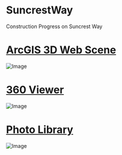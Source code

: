 # SuncrestWay
Construction Progress on Suncrest Way

# [ArcGIS 3D Web Scene](https://patrickco.maps.arcgis.com/home/webscene/viewer.html?webscene=a89c86eff4554133a05f99825faeeb01)
![Image](https://patrickco.maps.arcgis.com/sharing/rest/content/items/a89c86eff4554133a05f99825faeeb01/info/thumbnail/ago_downloaded.jpeg?token=oz3UvHLGMHq1xOWX8FC4PECjrjNgyk0hWf6e9ivvo4gxq4bAAYnvw1sGr9aOvrOQjHA2cNPGkUR4B2j9wZJNbJzDtFZtf90GosS7ygJ6HehO3zJHABIq9GPWSHMwYR2KGUo8E6x1-klS7IrIHMx6LzKA6ORktzHMFtCck3B-D-HSZcCoIlqdT9_2KfxzCKqogwUFEDuibvz5o19oBAb9CesgyRnheSiaY5Es45I0OjM. "Image!")

# [360 Viewer](https://cpcharpi.github.io/suncrestway/marzipano/)
![Image](https://cpcharpi.github.io/suncrestway/marzipano/tiles/0-framing-great-room/1/l/0/0.jpg "Image!")

# [Photo Library](https://photos.google.com/share/AF1QipM47mQJqElsSVydodXeE2Erlqxkzn_oKNNaIe0IhKtl2nlyWQ9Y-A0a--i4Xdn3jw)
![Image](https://lh3.googleusercontent.com/fife/AAWUweXGyuYet98oWLfHnoQ6F8lA0vxrnLMiDBQSc0NrXEo1kB-YKfNnTOUN-gImtHSNhRR5lY3Ss4nDv9KFWpuRsaFaX35eTyxJrD1_vfoUWPWW2LkGTuGg9XYpfkWfqJOtKE8MQXrlmYO94xhFIb7VuEwRt7nK13t_8oVst41o0sEwjAftVyjdOmR7cmxox7wZIihaMGTIkkkaP3LbgZ5FHmFKFuk9MX3q8VP1rZDPn3fJcRiHfkYkaBaLppO-4_r07II6miqlBqIfrMH_7n3ZRdJkmbzmaJFcmsR-lm4kiXEwZv5sn91Cfh61N9fLSAZBkc_J2fFKVrYUpYajybgPnVRf8Hxy7DmCgiZ1bsdjhVUkUEx5YIYA6cBzEmTBJmjKos3vhhAV0K3NxVgwGvQc4WpoC8CLoh9FUnrvYXwxwsdZZDR9_m-BRZlH58EQSVQZhx2ZnIKfx_2hILXNxP7Blv-KKQLUEtdt-sDlRSp02YXMrdL-l1h9YkGni-xRTO1hSrB13ChtRxzFfHoAf9G9pRY9UvwL3vBWB61KycupbQHVnVYDF4CzGJSfjCr8pG-4hnQa-_Go3WnpUcGtveb5EtlHtrVMwgaxkZoPb--PaRxBzyA_kgk9bWmZjbPaZh936UOxrpbeaTRY4fFaXTXuZUw9f1dYGvkAUz09lYEC1viHtxIPF9BQEuNQ_ptQhNQ7Nh_VVJBk6m3bjZ3iKmQ0cEav=w1250-h938-no?authuser=0 "Image!")

